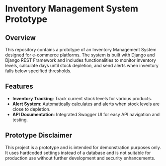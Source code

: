 # Inventory Management System Prototype

## Overview
This repository contains a prototype of an Inventory Management System designed for e-commerce platforms. The system is built with Django and Django REST Framework and includes functionalities to monitor inventory levels, calculate days until stock depletion, and send alerts when inventory falls below specified thresholds.

## Features
- **Inventory Tracking**: Track current stock levels for various products.
- **Alert System**: Automatically calculates and alerts when stock levels are close to depletion.
- **API Documentation**: Integrated Swagger UI for easy API navigation and testing.

## Prototype Disclaimer
This project is a prototype and is intended for demonstration purposes only. It uses hardcoded settings instead of a database and is not suitable for production use without further development and security enhancements.


